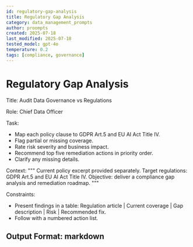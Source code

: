 ```yaml
---
id: regulatory-gap-analysis
title: Regulatory Gap Analysis
category: data_management_prompts
author: proompts
created: 2025-07-18
last_modified: 2025-07-18
tested_model: gpt-4o
temperature: 0.2
tags: [compliance, governance]
---
```


# Regulatory Gap Analysis

Title: Audit Data Governance vs Regulations

Role: Chief Data Officer

Task:
- Map each policy clause to GDPR Art.5 and EU AI Act Title IV.
- Flag partial or missing coverage.
- Rate risk severity and business impact.
- Recommend top five remediation actions in priority order.
- Clarify any missing details.

Context:
"""
Current policy excerpt provided separately.
Target regulations: GDPR Art.5 and EU AI Act Title IV.
Objective: deliver a compliance gap analysis and remediation roadmap.
"""

Constraints:
- Present findings in a table: Regulation article | Current coverage | Gap description | Risk | Recommended fix.
- Follow with a numbered action list.

Output Format: markdown
--------------------------------------------------
